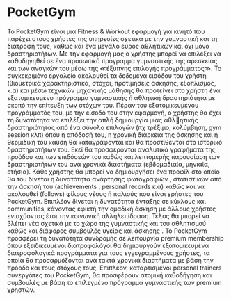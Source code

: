 # PocketGym
Το PocketGym είναι μια Fitness & Workout εφαρμογή για κινητό που παρέχει
στους χρήστες της υπηρεσίες σχετικά με την γυμναστική και τη διατροφή τους,
καθώς και ένα μεγάλο εύρος αθλητικών και όχι μόνο δραστηριοτήτων.
  Με την εφαρμογή μας ο χρήστης μπορεί να επιλέξει να καθοδηγηθεί σε ένα
προσωπικό πρόγραμμα γυμναστικής της αρεσκείας και των αναγκών του μέσω
της ≪έξυπνης επιλογής προγράμματος≫. Το συγκεκριμένο εργαλείο ακολουθεί τα
δεδομένα εισόδου του χρήστη (βιομετρικά χαρακτηριστικά, στόχοι, προτιμήσεις
άσκησης, εξοπλισμός, κ.α) και μέσω τεχνικών μηχανικής μάθησης θα προτείνει στο
χρήστη ένα εξατομικευμένο πρόγραμμα γυμναστικής ή αθλητική δραστηριότητα με
σκοπό την επίτευξη των στόχων του.
  Πέραν του εξατομικευμένου προγράμματός του, με την είσοδό του στην εφαρμογή, ο χρήστης θα έχει τη δυνατότητα να επιλέξει την απλή δημιουργία μιας αθλητικής δραστηριότητας από ένα σύνολο επιλογών (πχ τρέξιμο, κολύμβηση, gym
session κλπ) όπου η απόδοσή του, η χρονική διάρκεια της άσκησης και η θερμιδική
του καύση θα καταγράφονται και θα προστίθενται στο ιστορικό δραστηριοτήτων
του. Εκεί θα προσφέρονται αναλυτικά γραφήματα της προόδου και των επιδόσεών
του καθώς και λεπτομερής παρουσίαση των δραστηριοτήτων του ανά χρονικά διαστήματα (εβδομαδιαία, μηνιαία, ετήσια).
  Κάθε χρήστης θα μπορεί να δημιουργήσει ένα προφίλ στο οποίο θα του δίνεται η δυνατότητα ανάρτησης φωτογραφιών , στατιστικών από την άσκησή του
(achievements , personal records κ.α) καθώς και να ακολουθεί (follows) φίλους
νέους ή παλιούς που είναι χρήστες του PocketGym. Επιπλέον δίνεται η δυνατότητα
ένταξης σε κύκλους και communities, κάνοντας εφικτή την ομαδική άσκηση με άλλους χρήστες ενισχύοντας έτσι την κοινωνική αλληλεπίδραση. Τέλος θα μπορεί
να βλέπει νέα σχετικά με το χώρο της γυμναστικής και του αθλητισμού καθώς και
διάφορες συμβουλές υγείας και άσκησης .
  Το PocketGym προσφέρει τη δυνατότητα συνδρομής σε λειτουργία premium
membership όπου εξειδικευμένοι διατροφολόγοι θα δημιουργούν εξατομικευμένα
διατροφολογικά προγράμματα για τους εγγεγραμμένους χρήστες, τα οποία θα
προσαρμόζονται ανά τακτά χρονικά διαστήματα με βάση την πρόοδο και τους
στόχους τους. Επιπλέον, καταρτισμένοι personal trainers συνεργάτες του PocketGym, θα προσφέρουν ατομική καθοδήγηση και συμβουλές με βάση το επιλεγμένο
πρόγραμμα γυμναστικής των premium χρηστών.
